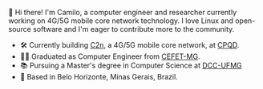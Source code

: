 :wave: Hi there! I'm Camilo, a computer engineer and researcher currently working on 4G/5G mobile core network technology.
I love Linux and open-source software and I'm eager to contribute more to the community.

- :hammer_and_wrench: Currently building [C2n](https://www.cpqd.com.br/en/solucoes/c2n/), a 4G/5G mobile core network, at [CPQD](https://www.cpqd.com.br/en).
- :man_student: Graduated as Computer Engineer from [CEFET-MG](https://www.cefetmg.br/).
- :books: Pursuing a Master's degree in Computer Science at [DCC-UFMG](https://dcc.ufmg.br/)
- :round_pushpin: Based in Belo Horizonte, Minas Gerais, Brazil.
